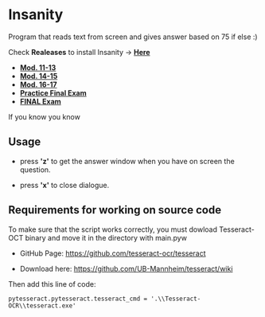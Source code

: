 # Insanity
Program that reads text from screen and gives answer based on 75 if else :)

Check **Realeases** to install Insanity -> [**Here**](https://github.com/marcoigorr/insanity/releases)

- [**Mod. 11-13**](https://github.com/marcoigorr/insanity/releases/download/v3.0.1-mod_11-13/Insanity.3.0.1_mod_11-13.zip)
- [**Mod. 14-15**](https://github.com/marcoigorr/insanity/releases/download/v3.0.1/Insanity3.0.1_mod_14-15.zip)
- [**Mod. 16-17**](https://github.com/marcoigorr/insanity/releases/download/v3.0.2/Insanity3.0.2_mod_16-17.zip)
- [**Practice Final Exam**](https://github.com/marcoigorr/insanity/releases/download/v3.0.3/Insanity3.0.3_Practice-Final-Exam.zip)
- [**FINAL Exam**](https://github.com/marcoigorr/insanity/releases/download/v3.1.0/Insanity3.1.0_FINAL-Exam.zip)


If you know you know
## Usage
    
- press **'z'** to get the answer window when you have on screen the question.

- press **'x'** to close dialogue.

## Requirements for working on source code

To make sure that the script works correctly, you must dowload Tesseract-OCT binary and move it in the directory with main.pyw
 
- GitHub Page: https://github.com/tesseract-ocr/tesseract
  
- Download here: https://github.com/UB-Mannheim/tesseract/wiki

Then add this line of code:

    pytesseract.pytesseract.tesseract_cmd = '.\\Tesseract-OCR\\tesseract.exe'
  
